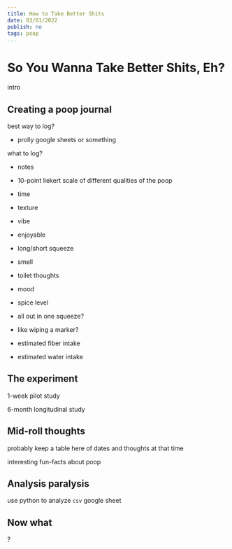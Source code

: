 ```yaml
---
title: How to Take Better Shits
date: 03/01/2022
publish: no
tags: poop
...
```


# So You Wanna Take Better Shits, Eh?


intro



## Creating a poop journal

best way to log?
- prolly google sheets or something

what to log?
- notes
- 10-point liekert scale of different qualities of the poop

- time
- texture
- vibe
- enjoyable
- long/short squeeze
- smell
- toilet thoughts
- mood

- spice level
- all out in one squeeze?
- like wiping a marker?

- estimated fiber intake
- estimated water intake

## The experiment

1-week pilot study

6-month longitudinal study

## Mid-roll thoughts

probably keep a table here of dates and thoughts at that time

interesting fun-facts about poop

## Analysis paralysis

use python to analyze `csv` google sheet

## Now what

?
